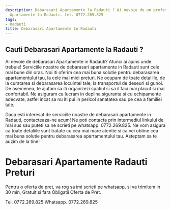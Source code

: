 ```yaml
---
description: Debarasari Apartamente la Radauti ? Ai nevoie de un profesionist in Debarasari
  Apartamente la Radauti. tel. 0772.269.825
tags:
- Radauti
title: Debarasari Apartamente In Radauti
---
```



## Cauti Debarasari Apartamente la Radauti ?

Ai nevoie de debarasari Apartamente in Radauti? Atunci ai ajuns unde trebuie! 
Serviciile noastre de debarasari apartamente in Radauti sunt cele mai bune din oras. 
Noi iti oferim cea mai buna solutie pentru debarasarea apartamentului tau, la cele mai mici preturi.
Ne ocupam de toate detaliile, de la curatarea si debarasarea locuintei tale, la transportul de deseuri si gunoi.
De asemenea, te ajutam sa iti organizezi spatiul si sa il faci mai placut si mai confortabil.
Ne asiguram ca lucram in deplina siguranta si cu echipamente adecvate, astfel incat sa nu iti pui in pericol sanatatea sau pe cea a familiei tale. 

Daca esti interesat de serviciile noastre de debarasari apartamente in Radauti, contacteaza-ne acum! 
Ne poti contacta prin intermediul linkului de mai sus sau puteti sa ne scrieti pe whatsapp: 0772.269.825. 
Ne vom asigura ca toate detaliile sunt tratate cu cea mai mare atentie si ca vei obtine cea mai buna solutie pentru debarasarea apartamentului tau. 
Asteptam sa te auzim de la tine!

# Debarasari Apartamente Radauti Preturi
Pentru o oferta de pret, va rog sa imi scrieti pe whatsapp, si va trimitem in 30 min, Gratuit si fara Obligatii Oferta de Pret.

Tel. 0772.269.825
Whatsapp. 0772.269.825